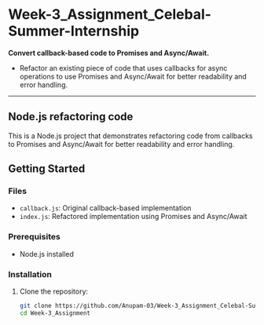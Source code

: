 # Week-3_Assignment_Celebal-Summer-Internship
**Convert callback-based code to Promises and Async/Await.**
- Refactor an existing piece of code that uses callbacks for async operations to use Promises and Async/Await for better readability and error handling.

<hr>

## Node.js refactoring code

This is a Node.js project that demonstrates refactoring code from callbacks to Promises and Async/Await for better readability and error handling.

## Getting Started

### Files

- `callback.js`: Original callback-based implementation
- `index.js`: Refactored implementation using Promises and Async/Await

### Prerequisites

- Node.js installed

### Installation

1. Clone the repository:
   ```bash
   git clone https://github.com/Anupam-03/Week-3_Assignment_Celebal-Summer-Internship.git
   cd Week-3_Assignment
